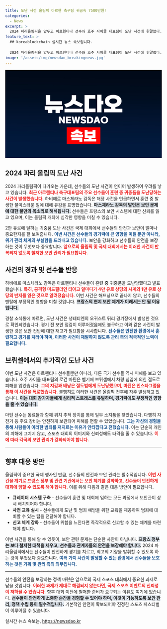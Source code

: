 ```yaml
---
title: 도난 사건 올림픽 아르헨 축구팀 귀금속 7500만원!
categories:
  - News
excerpt: >
  2024 파리올림픽을 앞두고 아르헨티나 선수와 호주 사이클 대표팀이 도난 사건에 휘말렸다. 아르헨티나 감독은 훈련 중 귀금속을 잃었고, 호주 대표팀은 차량에서 짐을 도난당했다. 안전 문제로 논란이 일고 있는 가운데, 선수들의 불안감이 커지고 있다.
feature_text: >
  ## koreablockchain 실시간 뉴스 속보입니다.

  2024 파리올림픽을 앞두고 아르헨티나 선수와 호주 사이클 대표팀이 도난 사건에 휘말렸다. 아르헨티나 감독은 훈련 중 귀금속을 잃었고, 호주 대표팀은 차량에서 짐을 도난당했다. 안전 문제로 논란이 일고 있는 가운데, 선수들의 불안감이 커지고 있다.
image: '/assets/img/newsdao_breakingnews.jpg'
---
```


<p><img src="/assets/img/newsdao_breakingnews.jpg" alt="koreablockchain 속보" /></p>

<h2 data-ke-size="size26">2024 파리 올림픽 도난 사건</h2>

<p data-ke-size="size16">2024 파리올림픽이 다가오는 가운데, 선수들의 도난 사건이 연이어 발생하여 우려를 낳고 있습니다. <b><span style="color: #ee2323;">최근 아르헨티나 축구대표팀의 주요 선수들이 훈련 중 귀중품을 도난당하는 사건이 발생했습니다.</span></b> 하비에르 마스체라노 감독은 해당 사건을 언급하면서 훈련 중 발생한 불미스러운 일에 대해 유감을 표명했습니다. <b><span style="background-color: #21538527;">마스체라노 감독의 발언은 보안 문제에 대한 불만의 목소리로 해석됩니다.</span></b> 선수들은 프랑스의 보안 시스템에 대한 신뢰를 잃고 있으며, 이는 올림픽 개최에 심각한 영향을 미칠 수 있습니다.</p>

<p data-ke-size="size16">2만 유로에 달하는 귀중품 도난 사건은 국제 대회에서 선수들의 안전과 보안이 얼마나 중요한지를 잘 보여줍니다. <b><span style="color: #1a5490;">이번 사건은 선수들의 경기력에 큰 영향을 미칠 뿐만 아니라, 위기 관리 체계의 부실함을 드러내고 있습니다.</span></b> 보안을 강화하고 선수들의 안전을 보장하는 것이 무엇보다 중요합니다. <b><span style="color: #ee2323;">앞으로의 올림픽 및 국제 대회에서는 이러한 사건이 반복되지 않도록 철저한 보안 관리가 필요합니다.</span></b></p>

<h2 data-ke-size="size26">사건의 경과 및 선수들 반응</h2>

<p data-ke-size="size16">하비에르 마스체라노 감독은 아르헨티나 선수들이 훈련 중 귀중품을 도난당했다고 발표했습니다. <b><span style="color: #ee2323;">특히, 공격형 미드필더인 티아고 알마다가 4만 유로 상당의 시계와 1만 유로 상당의 반지를 잃은 것으로 알려졌습니다.</span></b> 이번 사건은 해프닝으로 끝나지 않고, 선수들의 멘탈에 부정적인 영향을 미칠 것입니다. <b><span style="background-color: #21538527;">프랑스의 현지 보안 체계가 이래서는 안 될 이유입니다.</span></b></p>

<p data-ke-size="size16">경찰 소식통에 따르면, 도난 사건은 생테티엔의 오귀스트 뒤리 경기장에서 발생한 것으로 확인되었습니다. 경기 전 보안 점검이 이루어졌음에도 불구하고 이와 같은 사건이 발생한 것은 보안 전반에 대한 재고가 필요함을 시사합니다. <b><span style="color: #1a5490;">선수들은 안전한 환경에서 훈련하고 경기를 치러야 하며, 이러한 사건이 재발하지 않도록 관리 측의 적극적인 노력이 필요합니다.</span></b></p>

<h2 data-ke-size="size26">브뤼셀에서의 추가적인 도난 사건</h2>

<p data-ke-size="size16">이번 도난 사건은 아르헨티나 선수들뿐만 아니라, 다른 국가 선수들 역시 피해를 보고 있습니다. 호주 사이클 대표팀의 로건 마틴은 벨기에 브뤼셀에서 차량 침입에 의한 절도로 피해를 입었습니다. <b><span style="color: #ee2323;">그의 지갑과 배낭은 절도범에게 도난당했으며, 마틴은 인스타그램을 통해 이 사건을 폭로했습니다.</span></b> 불행히도 이러한 사건은 올림픽 전후에 자주 발생하고 있습니다. <b><span style="background-color: #21538527;">이는 대회 참가자들에게 심리적 스트레스를 유발하며, 경기력에도 부정적인 영향을 줄 수 있습니다.</span></b></p>

<p data-ke-size="size16">마틴 선수는 동료들과 함께 위치 추적 장치를 통해 일부 소지품을 찾았습니다. 다행히 자전거 등 주요 장비는 안전하게 보관되어 피해를 면할 수 있었습니다. <b><span style="color: #1a5490;">그는 자신의 경험을 통해 사람들이 이러한 범죄를 저지르는 이유가 안타깝다고 전했습니다.</span></b> 이는 단순히 개인의 피해에 그치지 않고, 스포츠 대회의 이미지와 신뢰성에도 타격을 줄 수 있습니다. <b><span style="color: #ee2323;">이에 따라 각국의 보안 관리가 강화되어야 합니다.</span></b></p>

<hr>

<h2 data-ke-size="size26">향후 대응 방안</h2>

<p data-ke-size="size16">올림픽이 중요한 국제 행사인 만큼, 선수들의 안전과 보안 관리는 필수적입니다. <b><span style="color: #ee2323;">이번 사건을 계기로 프랑스 정부 및 관련 기관에서는 보안 체계를 강화하고, 선수들이 안전하게 대회에 임할 수 있도록 해야 합니다.</span></b> 이를 위해 다음과 같은 대응 방안이 필요합니다.</p>

<ul>
<li><b>큐레이터 시스템 구축</b> - 선수들이 훈련 및 대회에 임하는 모든 과정에서 보안관이 상시 배치되어야 합니다.</li>
<li><b>사전 교육 실시</b> - 선수들에게 도난 및 범죄 예방을 위한 교육을 제공하여 범죄에 대비할 수 있는 팁을 전달해야 합니다.</li>
<li><b>신고 체계 강화</b> - 선수들이 위험을 느낀다면 즉각적으로 신고할 수 있는 체계를 마련해야 합니다.</li>
</ul>

<p data-ke-size="size16">이번 사건을 통해 알 수 있듯이, 보안 관련 문제는 단순한 사안이 아닙니다. <b><span style="background-color: #21538527;">프랑스 정부는 보다 철저한 대책을 세우고, 선수들과 관계자들의 안전을 보장해야 합니다.</span></b> 2024 파리올림픽에서는 선수들이 안전하게 경기를 치르고, 최고의 기량을 발휘할 수 있도록 하는 것이 무엇보다 중요합니다. <b><span style="color: #1a5490;">여러 가지 사건이 발생할 수 있는 환경에서 선수들을 보호하는 것은 기획 및 관리 측의 의무입니다.</span></b></p>

<hr>

<p data-ke-size="size16">선수들의 안전을 보장하는 정책 마련은 앞으로의 국제 스포츠 대회에서 중요한 과제로 남을 것입니다. <b><span style="color: #ee2323;">이러한 과제가 제대로 해결되지 않는다면, 국제 스포츠 이벤트의 신뢰성이 저하될 수 있습니다.</span></b> 향후 대회 이전에 철저한 준비가 요구되는 이유도 여기에 있습니다. <b><span style="background-color: #21538527;">선수들이 안전하게 소중한 순간을 경험할 수 있어야 하며, 이것이 가능하도록 보안 관리, 정책 수립 등이 필수적입니다.</span></b> 기본적인 안전이 확보되어야 진정한 스포츠 페스티벌이 이루어질 수 있습니다.</p>
실시간 뉴스 속보는, <a href="https://newsdao.kr" rel="dofollow">https://newsdao.kr</a>



